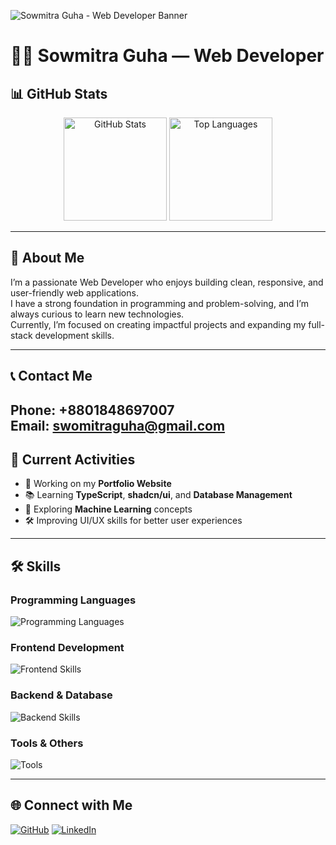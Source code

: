 ![Sowmitra Guha - Web Developer Banner](https://i.ibb.co/4wbVJnB9/github-header-banner.png)



# 🧑‍💻 Sowmitra Guha — Web Developer  

## 📊 GitHub Stats  

<p align="center">
  <img src="https://github-readme-stats.vercel.app/api?username=sowmitraguho&show_icons=true&theme=tokyonight" alt="GitHub Stats" height="165" />
  <img src="https://github-readme-stats.vercel.app/api/top-langs/?username=sowmitraguho&layout=compact&theme=tokyonight" alt="Top Languages" height="165" />
</p>


---

## 👋 About Me  
I’m a passionate Web Developer who enjoys building clean, responsive, and user-friendly web applications.  
I have a strong foundation in programming and problem-solving, and I’m always curious to learn new technologies.  
Currently, I’m focused on creating impactful projects and expanding my full-stack development skills.  

---
## 📞 Contact Me  
Phone: +8801848697007  
Email: swomitraguha@gmail.com
---

## 🚀 Current Activities  
- 🎨 Working on my **Portfolio Website**  
- 📚 Learning **TypeScript**, **shadcn/ui**, and **Database Management**  
- 🤖 Exploring **Machine Learning** concepts  
- 🛠 Improving UI/UX skills for better user experiences  

---

## 🛠️ Skills  

### **Programming Languages**  
<p>
  <img src="https://skillicons.dev/icons?i=c,cpp,js,py" alt="Programming Languages" />
</p>

### **Frontend Development**  
<p>
  <img src="https://skillicons.dev/icons?i=html,css,tailwind,react,nextjs" alt="Frontend Skills" />
</p>

### **Backend & Database**  
<p>
  <img src="https://skillicons.dev/icons?i=nodejs,express,mongodb" alt="Backend Skills" />
</p>

### **Tools & Others**  
<p>
  <img src="https://skillicons.dev/icons?i=git,github,vscode,figma" alt="Tools" />
</p>

---

## 🌐 Connect with Me  
<p>
  <a href="https://github.com/gowmitraguho"><img src="https://skillicons.dev/icons?i=github" alt="GitHub" /></a>
  <a href="https://www.linkedin.com/in/sowmitra-guha-a6066b329"><img src="https://skillicons.dev/icons?i=linkedin" alt="LinkedIn" /></a>
</p>
